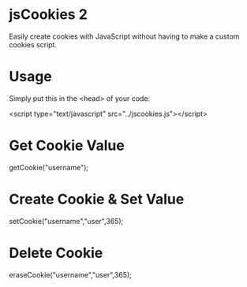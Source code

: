 jsCookies 2
=========

Easily create cookies with JavaScript without having to make a custom cookies script.


Usage
=========

Simply put this in the &lt;head&gt; of your code:

&lt;script type="text/javascript" src="../jscookies.js"&gt;&lt;/script&gt;

Get Cookie Value
=========
getCookie("username");

Create Cookie & Set Value
=========
setCookie("username","user",365);

Delete Cookie
=========
eraseCookie("username","user",365);
